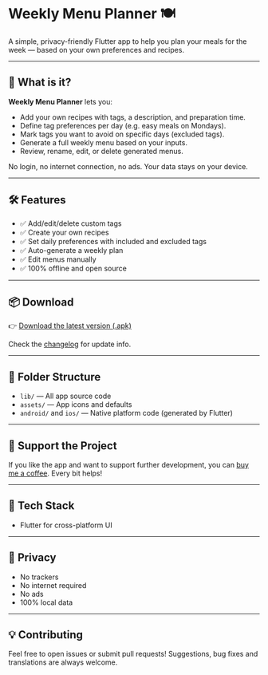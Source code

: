 
# Weekly Menu Planner 🍽️

A simple, privacy-friendly Flutter app to help you plan your meals for the week — based on your own preferences and recipes.

---

## 🧾 What is it?

**Weekly Menu Planner** lets you:
- Add your own recipes with tags, a description, and preparation time.
- Define tag preferences per day (e.g. easy meals on Mondays).
- Mark tags you want to avoid on specific days (excluded tags).
- Generate a full weekly menu based on your inputs.
- Review, rename, edit, or delete generated menus.

No login, no internet connection, no ads. Your data stays on your device.

---

## 🛠️ Features

- ✅ Add/edit/delete custom tags
- ✅ Create your own recipes
- ✅ Set daily preferences with included and excluded tags
- ✅ Auto-generate a weekly plan
- ✅ Edit menus manually
- ✅ 100% offline and open source

---

## 📦 Download

👉 [Download the latest version (.apk)](https://github.com/maartentje/Weekly-Menu-Planner/releases/latest)

Check the [changelog](https://github.com/maartentje/Weekly-Menu-Planner/releases) for update info.

---

## 📂 Folder Structure

- `lib/` — All app source code  
- `assets/` — App icons and defaults  
- `android/` and `ios/` — Native platform code (generated by Flutter)

---

## 🙌 Support the Project

If you like the app and want to support further development, you can <a href="https://ko-fi.com/StudioSalien" target="_blank">buy me a coffee</a>. Every bit helps!


---

## 🧰 Tech Stack

- Flutter for cross-platform UI  

---

## 🔐 Privacy

- No trackers  
- No internet required  
- No ads  
- 100% local data

---

## 💡 Contributing

Feel free to open issues or submit pull requests! Suggestions, bug fixes and translations are always welcome.
